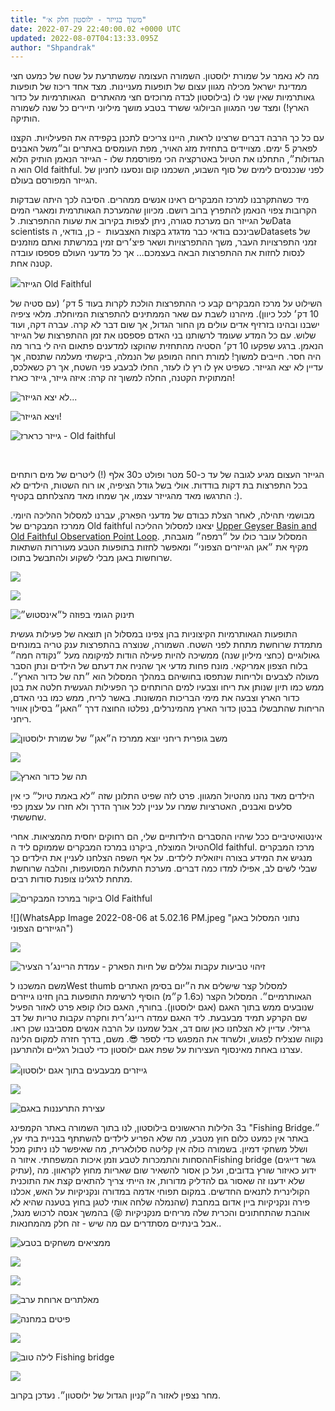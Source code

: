 ```yaml
---
title: "משוך בגייזר - ילוסטון חלק א׳"
date: 2022-07-29 22:40:00.02 +0000 UTC
updated: 2022-08-07T04:13:33.095Z
author: "Shpandrak"
---
```


מה לא נאמר על שמורת ילוסטון. השמורה העצומה שמשתרעת על שטח של כמעט חצי ממדינת ישראל מכילה מגוון עצום של תופעות מעניינות. מצד אחד ריכוז של תופעות גאותרמיות שאין שני לו (בילוסטון לבדה מרוכזים חצי מהאתרים  הגאותרמיות על כדור הארץ!) ומצד שני המגוון הביולוגי ששרד בטבע מושך מיליוני תיירים כל שנה לשמורה הותיקה.

עם כל כך הרבה דברים שרצינו לראות, היינו צריכים לתכנן בקפידה את הפעילויות. הקצנו לפארק 5 ימים. מצויידים בתחזית מזג האויר, מפת העומסים באתרים וב״משל האבנים הגדולות״, התחלנו את הטיול באטרקציה הכי מפורסמת שלו - הגייזר הנאמן הותיק הלוא הוא ה Old faithful. לפני שנכנסים לימים של סוף השבוע, השכמנו קום ונסענו לחניון של הגייזר המפורסם בעולם. 

מיד כשהתקרבנו למרכז המבקרים ראינו אנשים ממהרים. הסיבה לכך היתה שבדקות הקרובות צפוי הנאמן להתפרץ ברוב רושם. מכיוון שהמערכת הגאותרמית ומאגרי המים של הגייזר הם מערכת סגורה, ניתן לצפות בקירוב את שעות ההתפרצות. לData scientists שבינכם בודאי כבר מדגדג בקצות האצבעות  - כן, בודאי, הDatasets של זמני התפרצויות העבר, משך ההתפרצויות ושאר פיצ׳רים זמין במרשתת ואתם מוזמנים לנסות לחזות את ההתפרצות הבאה בעצמכם... אך כל מדעני העולם פספסו עובדה קטנה אחת.

![](IMG_6916-HEIC.jpg "")הגייזר Old Faithful

השילוט על מרכז המבקרים קבע כי ההתפרצות הולכת לקרות בעוד 5 דק׳ (עם סטיה של 10 דק׳ לכל כיוון). מיהרנו לשבת עם שאר הממתינים להתפרצות המיוחלת. מלאי ציפיה ישבנו ובהינו בזרזיף אדים עולים מן החור הגדול, אך שום דבר לא קרה. עברה דקה, ועוד שלוש. עם כל המדע שעומד לרשותנו בני האדם פספסנו את זמן ההתפרצות של הגייזר הנאמן. ברגע שפקעו 10 דק׳ הסטיה מהתחזית שהוקצו למדענים פתאום היה לי ברור מה היה חסר. חייבים למשוך! למורת רוחה המופגן של הנמלה, ביקשתי מעלמה שתנסה, אך עדיין לא יצא הגייזר. כשפיט אץ לו רץ לו לעזר, החלו לבעבע פני השטח, אך רק כשאלכס, המתוקית הקטנה, החלה למשוך זה קרה: איזה גייזר, גייזר כארז!

![](IMG_6901-HEIC.jpg "לא יצא הגייזר...")

![](IMG_6921-HEIC.jpg "ויצא הגייזר!")

![](IMG_9557.JPG "גייזר כרארז - Old faithful")

  

הגייזר העצום מגיע לגובה של עד כ-50 מטר ופולט כ30 אלף (!) ליטרים של מים רותחים בכל התפרצות בת דקות בודדות. אולי בשל גודל הציפיה, או רוח השטות, הילדים לא התרגשו מאד מהגייזר עצמו, אך שמחו מאד מהצלחתם בקטיף :). 

מבושמי תהילה, לאחר הצלת כבודם של מדעני הפארק, עברנו למסלול ההליכה היומי. ממרכז המבקרים של Old faithful יצאנו למסלול ההליכה <a href="https://www.alltrails.com/trail/us/wyoming/upper-geyser-basin-and-old-faithful-observation-point-loop?ref=result-card&amp;u=m" target="_blank">Upper Geyser Basin and Old Faithful Observation Point Loop</a>. המסלול עובר כולו על ״רמפה״ מוגבהת, מקיף את ״אגן הגייזרים הצפוני״ ומאפשר לחזות בתופעות הטבע מעוררות השתאות שרוחשות באגן מבלי לשקוע ולהתבשל בתוכו.

![](IMG_6952-HEIC.jpg "")

![](IMG_6964-HEIC.jpg "")

![](IMG_7003-HEIC.jpg "תינוק הגומי בפוזה ל״אינסטוש״")

התופעות הגאותרמיות הקיצוניות בהן צפינו במסלול הן תוצאה של פעילות געשית מתמדת שרוחשת מתחת לפני השטח. השמורה, שנוצרה בהתפרצות ענק טריה במונחים גאולוגיים (כחצי מיליון שנה) ממשיכה להיות פעילה הודות למיקומה מעל ״נקודה חמה״ בלוח הצפון אמריקאי. מונח פחות מדעי אך שהניח את דעתם של הילדים ונתן הסבר מעולה לצבעים ולריחות שנתפסו בחושיהם במהלך המסלול הוא ״תה של כדור הארץ״. ממש כמו תיון שנותן את ריחו וצבעיו למים הרותחים כך הפעילות הגעשית חלטה את בטן כדור הארץ וצבעה את מימי הבריכות המשונות. באשר לריח, ממש כמו בני האדם, הריחות שהתבשלו בבטן כדור הארץ מהמינרלים, נפלטו החוצה דרך ״האגן״ בסילון אוויר ריחני.

![](IMG_6941-HEIC.jpg "משב גופרית ריחני יוצא ממרכז ה״אגן״ של שמורת ילוסטון")

![](IMG_7016-HEIC.jpg "")

![](IMG_7065-HEIC.jpg "תה של כדור הארץ")

הילדים מאד נהנו מהטיול המגוון. פרט לזה שפיט התלונן שזה ״לא באמת טיול״ כי אין סלעים ואבנים, האטרציות שמרו על עניין לכל אורך הדרך ולא חזרו על עצמן כפי שחששתי.

אינטואיטיביים ככל שיהיו ההסברים הילדותיים שלי, הם רחוקים יחסית מהמציאות. אחרי הטיול המוצלח, ביקרנו במרכז המבקרים שממוקם ליד הOld faithful. מרכז המבקרים מנגיש את המידע בצורה ויזואלית לילדים. על אף השפה הצלחנו לעניין את הילדים כך שבלי לשים לב, אפילו למדו כמה דברים. מערכת התעלות המסועפות, והלבה שרוחשת מתחת לרגלינו צופנת סודות רבים.

![](IMG_9564-HEIC.jpg "ביקור במרכז המבקרים Old Faithful")

![](WhatsApp Image 2022-08-06 at 5.02.16 PM.jpeg "נתוני המסלול באגן הגייזרים הצפוני")

![](IMG_7034-HEIC.jpg "")

![](IMG_7036-HEIC.jpg "זיהוי טביעות עקבות וגללים של חיות הפארק - עמדת הריינג׳ר הצעיר")

משם המשכנו לWest thumb למסלול קצר שישלים את ה״יום בסימן האתרים הגאותרמיים״. המסלול הקצר (כ1.6 ק״מ) הוסיף לרשימת התופעות בהן חזינו גייזרים שנובעים ממש בתוך האגם (אגם ילוסטון). בחורף, האגם כולו קופא פרט לאזור הפעיל שם הקרקע תמיד מבעבעת. ליד האגם עמדה ריינג׳רית וחקרה עקבות טריות של דב גריזלי. עדיין לא הצלחנו כאן שום דב, אבל שמענו על הרבה אנשים מסביבנו שכן ראו. נקווה שנצליח לפגוש, ולשרוד את המפגש כדי לספר 😎. משם, בדרך חזרה למקום הלינה עצרנו באחת מאינסוף העצירות על שפת אגם ילוסטון כדי לטבול רגליים ולהתרענן.

![](IMG_7053-HEIC.jpg "")גייזרים מבעבעים בתוך אגם ילוסטון

![](IMG_7097-HEIC.jpg "")

![](IMG_7104-HEIC.jpg "עצירת התרעננות באגם")

ב3 הלילות הראשונים בילוסטון, לנו בתוך השמורה באתר הקמפינג "Fishing Bridge״. באתר אין כמעט כלום חוץ מטבע, מה שלא הפריע לילדים להשתתף בבניית בתי עץ, ושלל משחקי דמיון. בשמורה כולה אין קליטה סלולארית, מה שאיפשר לנו ניתוק מכל ההסחות והתמכרות לטבע וזמן איכות המשפחתי. איזור הFishing bridge (גשר דייגים עתיק), ידוע כאיזור שורץ בדובים, ועל כן אסור להשאיר שום שאריות מחוץ לקראוון. מה שלא ידענו זה שאסור גם להדליק מדורות, אז הייתי צריך להתאים קצת את התוכנית הקולינרית לתנאים החדשים. במקום תפוחי אדמה במדורה ונקניקיות על האש, אכלנו פירה ונקניקיות ביין אדום במחבת (שהנמלה שלחה אותי לטגן בחוץ בטענה שהיא לא אוהבת שהתחתונים והכרית שלה מריחים מנקניקיות 😝) בהמשך אנסה לרכוש מנגל, אבל בינתיים מסתדרים עם מה שיש - זה חלק מהמחנאות..

![](IMG_7134-HEIC.jpg "ממציאים משחקים בטבע")

![](IMG_7140-HEIC.jpg "")

![](IMG_7141-HEIC.jpg "")

![](IMG_7153-HEIC.jpg "מאלתרים ארוחת ערב")

![](IMG_7144-HEIC.jpg "פיטים במחנה")

![](IMG_7159-HEIC.jpg "")

![](IMG_7170-HEIC.jpg "לילה טוב Fishing bridge")

![](IMG_7162-HEIC.jpg "")

מחר נצפין לאזור ה״קניון הגדול של ילוסטון״. נעדכן בקרוב.
